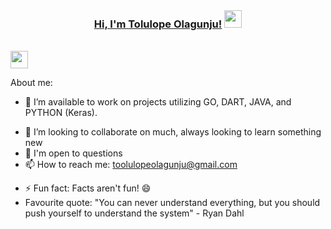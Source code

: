 

<br/>
<h3 align="center">
	<a href="https://powerisinschool.github.io/">Hi, I'm Tolulope Olagunju!</a>
  <img src="https://media.giphy.com/media/hvRJCLFzcasrR4ia7z/giphy.gif" width="28">
</h3> <a href="https://github.com/Powerisinschool/Powerisinschool/"> </a>
<br/>

<img src="https://photos.app.goo.gl/ycZnqwLe5RjQeftb9" width="28">


<!--**Powerisinschool/powerisinschool** is a ✨ _special_ ✨ repository because its `README.md` (this file) appears on your GitHub profile.-->

About me:


- 🔭 I’m available to work on projects utilizing GO, DART, JAVA, and PYTHON (Keras).
<!-- - 🌱 I currently have some experience with Front-end(Angular, React and Flutter on the front-end), Back-end(Node.js, PHP, Dart (yes Dart for backend!) and Go) -->
- 👯 I’m looking to collaborate on much, always looking to learn something new
- 💬 I'm open to questions
- 📫 How to reach me: [toolulopeolagunju@gmail.com](toolulopeolagunju@gmail.com)
<!-- - Portfolio: -->
<!-- - 😄 Pronouns: He / Him -->
- ⚡ Fun fact: Facts aren't fun! 😄
- Favourite quote: "You can never understand everything, but you should push yourself to understand the system" - Ryan Dahl
